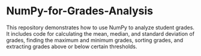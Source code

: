 # NumPy-for-Grades-Analysis
This repository demonstrates how to use NumPy to analyze student grades. It includes code for calculating the mean, median, and standard deviation of grades, finding the maximum and minimum grades, sorting grades, and extracting grades above or below certain thresholds.
